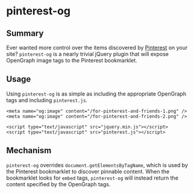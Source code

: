 # pinterest-og

## Summary

Ever wanted more control over the items discovered by
[Pinterest](http://www.pinterest.com) on your site? `pinterest-og` is
a nearly trivial jQuery plugin that will expose OpenGraph image tags
to the Pinterest bookmarklet.

## Usage

Using `pinterest-og` is as simple as including the appropriate
OpenGraph tags and including `pinterest.js`.

    <meta name="og:image" content="/for-pinterest-and-friends-1.png" />
    <meta name="og:image" content="/for-pinterest-and-friends-2.png" />
     
    <script type="text/javascript" src="jquery.min.js"></script>
    <script type="text/javascript" src="pinterest.js"></script>

## Mechanism

`pinterest-og` overrides `document.getElementsByTagName`, which is
used by the Pinterest bookmarklet to discover pinnable content. When
the bookmarklet looks for `embed` tags, `pinterest-og` will instead
return the content specified by the OpenGraph tags.
